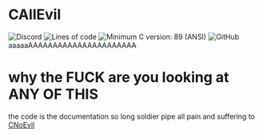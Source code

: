# CAllEvil
![Discord](https://img.shields.io/discord/1096149563871613099?style=for-the-badge&label=exploiting%20c)
![Lines of code](https://img.shields.io/tokei/lines/github/Oderjunkie/CAllEvil?style=for-the-badge)
![Minimum C version: 89 (ANSI)](https://img.shields.io/badge/Minimum%20C%20Version-89%20%28ANSI%29-blueviolet?style=for-the-badge)
![GitHub](https://img.shields.io/github/license/Oderjunkie/CAllEvil?style=for-the-badge)
aaaaaAAAAAAAAAAAAAAAAAAAAAA
# why the FUCK are you looking at ANY OF THIS
the code is the documentation so long soldier
pipe all pain and suffering to [CNoEvil](https://git.sr.ht/~shakna/cnoevil3/)
